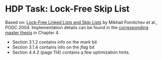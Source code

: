 # HDP Task: Lock-Free Skip List

Based on: [Lock-Free Linked Lists and Skip Lists](http://www.cse.yorku.ca/~ruppert/papers/lfll.pdf) by Mikhail Fomitchev et al., PODC 2004. 
Implementation details can be found in the [corresponding master thesis](http://www.cse.yorku.ca/~ruppert/Mikhail.pdf) in Chapter 4.

- Section 3.1.2 contains info on the _mark_ bit
- Section 3.1.4 contains info on the _flag_ bit
- Section 4.4.2 (page 114) contains a few optimization hints.
